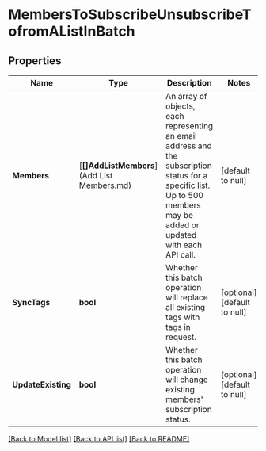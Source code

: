 # MembersToSubscribeUnsubscribeTofromAListInBatch

## Properties
Name | Type | Description | Notes
------------ | ------------- | ------------- | -------------
**Members** | [**[]AddListMembers**](Add List Members.md) | An array of objects, each representing an email address and the subscription status for a specific list. Up to 500 members may be added or updated with each API call. | [default to null]
**SyncTags** | **bool** | Whether this batch operation will replace all existing tags with tags in request. | [optional] [default to null]
**UpdateExisting** | **bool** | Whether this batch operation will change existing members&#x27; subscription status. | [optional] [default to null]

[[Back to Model list]](../README.md#documentation-for-models) [[Back to API list]](../README.md#documentation-for-api-endpoints) [[Back to README]](../README.md)

